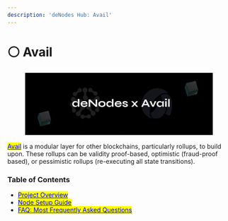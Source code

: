 ```yaml
---
description: 'deNodes Hub: Avail'
---
```


# ⚪ Avail

<figure><img src="../.gitbook/assets/Avail.png" alt=""><figcaption></figcaption></figure>

[<mark style="color:blue;">Avail</mark>](https://availproject.org/) is a modular layer for other blockchains, particularly rollups, to build upon. These rollups can be validity proof-based, optimistic (fraud-proof based), or pessimistic rollups (re-executing all state transitions).

### Table of Contents

* [<mark style="color:blue;">Project Overview</mark>](overview.md)
* [<mark style="color:blue;">Node Setup Guide</mark>](the-node-guide.md)
* [<mark style="color:blue;">FAQ: Most Frequently Asked Questions</mark>](faq.md)
